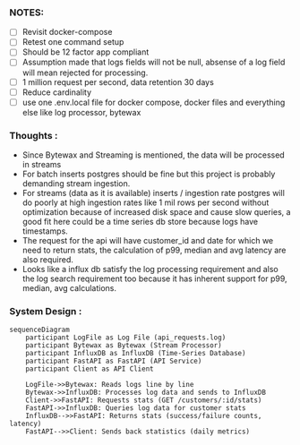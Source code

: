### NOTES:
- [ ] Revisit docker-compose
- [ ] Retest one command setup
- [ ] Should be 12 factor app compliant
- [ ] Assumption made that logs fields will not be null, absense of a log field will mean rejected for processing.
- [ ] 1 million request per second, data retention 30 days
- [ ] Reduce cardinality
- [ ] use one .env.local file for docker compose, docker files and everything else like log processor, bytewax

### Thoughts : 
- Since Bytewax and Streaming is mentioned, the data will be processed in streams 
- For batch inserts postgres should be fine but this project is probably demanding stream ingestion.
- For streams (data as it is available) inserts / ingestion rate postgres will do poorly at high ingestion rates like 1 mil rows per second 
  without optimization because of increased disk space and cause slow queries, a good fit here could be a time series db store because logs have timestamps. 
- The request for the api will have customer_id and date for which we need to return stats, the calculation of p99, median and avg latency are also required.
- Looks like a influx db satisfy the log processing requirement and also the log search requirement too because it has inherent support for p99, median, avg calculations. 


### System Design :

```mermaid
sequenceDiagram
    participant LogFile as Log File (api_requests.log)
    participant Bytewax as Bytewax (Stream Processor)
    participant InfluxDB as InfluxDB (Time-Series Database)
    participant FastAPI as FastAPI (API Service)
    participant Client as API Client

    LogFile->>Bytewax: Reads logs line by line
    Bytewax->>InfluxDB: Processes log data and sends to InfluxDB
    Client->>FastAPI: Requests stats (GET /customers/:id/stats)
    FastAPI->>InfluxDB: Queries log data for customer stats
    InfluxDB-->>FastAPI: Returns stats (success/failure counts, latency)
    FastAPI-->>Client: Sends back statistics (daily metrics)

```